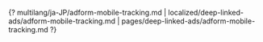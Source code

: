 {? multilang/ja-JP/adform-mobile-tracking.md | localized/deep-linked-ads/adform-mobile-tracking.md | pages/deep-linked-ads/adform-mobile-tracking.md ?}
